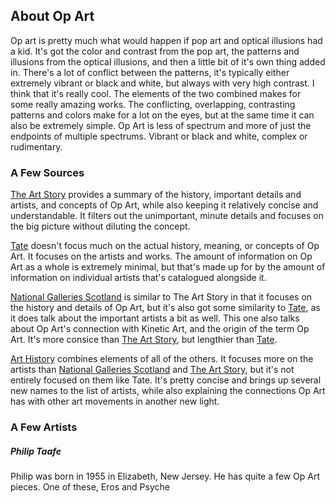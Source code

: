 ## About Op Art
Op art is pretty much what would happen if pop art and optical illusions had a kid. It's got the color and contrast from the pop art, the patterns and illusions from the optical illusions, and then a little bit of it's own thing added in. There's a lot of conflict between the patterns, it's typically either extremely vibrant or black and white, but always with very high contrast. I think that it's really cool. The elements of the two combined makes for some really amazing works. The conflicting, overlapping, contrasting patterns and colors make for a lot on the eyes, but at the same time it can also be extremely simple. Op Art is less of spectrum and more of just the endpoints of multiple spectrums. Vibrant or black and white, complex or rudimentary.
 

### A Few Sources

[The Art Story](https://www.theartstory.org/movement-op-art.htm) provides a summary of the history, important details and artists, and concepts of Op Art, while also keeping it relatively concise and understandable. It filters out the unimportant, minute details and focuses on the big picture without diluting the concept.

[Tate](https://www.tate.org.uk/art/art-terms/o/op-art) doesn't focus much on the actual history, meaning, or concepts of Op Art. It focuses on the artists and works. The amount of information on Op Art as a whole is extremely minimal, but that's made up for by the amount of information on individual artists that's catalogued alongside it.

[National Galleries Scotland](https://www.nationalgalleries.org/art-and-artists/glossary-terms/op-art) is similar to The Art Story in that it focuses on the history and details of Op Art, but it's also got some similarity to [Tate](https://www.tate.org.uk/art/art-terms/o/op-art), as it does talk about the important artists a bit as well. This one also talks about Op Art's connection with Kinetic Art, and the origin of the term Op Art. It's more consice than [The Art Story](https://www.theartstory.org/movement-op-art.htm), but lengthier than [Tate](https://www.tate.org.uk/art/art-terms/o/op-art).

[Art History](http://www.arthistory.net/op-art/) combines elements of all of the others. It focuses more on the artists than [National Galleries Scotland](https://www.nationalgalleries.org/art-and-artists/glossary-terms/op-art) and [The Art Story](https://www.theartstory.org/movement-op-art.htm), but it's not entirely focused on them like Tate. It's pretty concise and brings up several new names to the list of artists, while also explaining the connections Op Art has with other art movements in another new light.


### A Few Artists

##### Philip Taafe
Philip was born in 1955 in Elizabeth, New Jersey. He has quite a few Op Art pieces. One of these, Eros and Psyche





